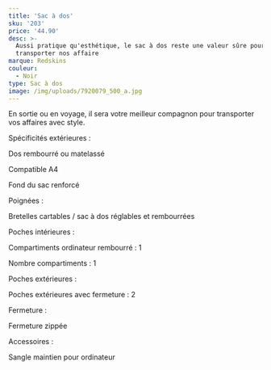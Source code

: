 ```yaml
---
title: 'Sac à dos'
sku: '203'
price: '44.90'
desc: >-
  Aussi pratique qu'esthétique, le sac à dos reste une valeur sûre pour
  transporter nos affaire
marque: Redskins
couleur:
  - Noir
type: Sac à dos
image: /img/uploads/7920079_500_a.jpg
---
```

En sortie ou en voyage, il sera votre meilleur compagnon pour transporter vos affaires avec style.

Spécificités extérieures : 

   Dos rembourré ou matelassé

   Compatible A4

   Fond du sac renforcé

Poignées : 

   Bretelles cartables / sac à dos réglables et rembourrées

Poches intérieures : 

   Compartiments ordinateur rembourré : 1

   Nombre compartiments : 1

Poches extérieures : 

   Poches extérieures avec fermeture : 2

Fermeture : 

   Fermeture zippée

Accessoires : 

   Sangle maintien pour ordinateur
